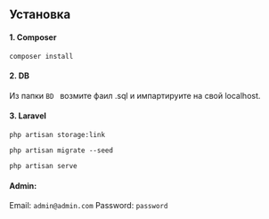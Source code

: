 ## Установка

#### 1. Composer

`` composer install ``

#### 2. DB
Из папки `` BD  `` возмите фаил  .sql и импартируите на свой localhost.

#### 3. Laravel

`` php artisan storage:link  ``

`` php artisan migrate --seed ``

`` php artisan serve ``



#### Admin: 

Email:  `` admin@admin.com ``
Password:  `` password ``
